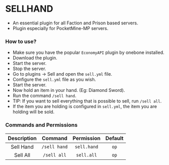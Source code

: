 # SELLHAND
- An essential plugin for all Faction and Prison based servers.
- Plugin especially for PocketMine-MP servers.
### How to use?
- Make sure you have the popular `EconomyAPI` plugin by onebone installed.
- Download the plugin.
- Start the server.
- Stop the server.
- Go to plugins -> Sell and open the `sell.yml` file.
- Configure the `sell.yml` file as you wish.
- Start the server.
- Now hold an item in your hand. (Eg: Diamond Sword).
- Run the command `/sell hand`.
- TIP: If you want to sell everything that is possible to sell, run `/sell all`.
- If the item you are holding is configured in `sell.yml`, the item you are holding will be sold.
### Commands and Permissions
|Description|Command|Permission|Default|
|:--:|:--:|:--:|:--:|
|Sell Hand|`/sell hand`|`sell.hand`|`op`|
|Sell All|`/sell all`|`sell.all`|`op`|
